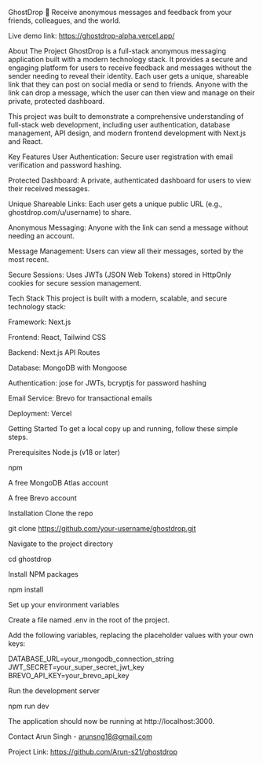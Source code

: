 GhostDrop 👻
Receive anonymous messages and feedback from your friends, colleagues, and the world.

Live demo link: https://ghostdrop-alpha.vercel.app/

About The Project
GhostDrop is a full-stack anonymous messaging application built with a modern technology stack. It provides a secure and engaging platform for users to receive feedback and messages without the sender needing to reveal their identity. Each user gets a unique, shareable link that they can post on social media or send to friends. Anyone with the link can drop a message, which the user can then view and manage on their private, protected dashboard.

This project was built to demonstrate a comprehensive understanding of full-stack web development, including user authentication, database management, API design, and modern frontend development with Next.js and React.

Key Features
User Authentication: Secure user registration with email verification and password hashing.

Protected Dashboard: A private, authenticated dashboard for users to view their received messages.

Unique Shareable Links: Each user gets a unique public URL (e.g., ghostdrop.com/u/username) to share.

Anonymous Messaging: Anyone with the link can send a message without needing an account.

Message Management: Users can view all their messages, sorted by the most recent.

Secure Sessions: Uses JWTs (JSON Web Tokens) stored in HttpOnly cookies for secure session management.

Tech Stack
This project is built with a modern, scalable, and secure technology stack:

Framework: Next.js

Frontend: React, Tailwind CSS

Backend: Next.js API Routes

Database: MongoDB with Mongoose

Authentication: jose for JWTs, bcryptjs for password hashing

Email Service: Brevo for transactional emails

Deployment: Vercel

Getting Started
To get a local copy up and running, follow these simple steps.

Prerequisites
Node.js (v18 or later)

npm

A free MongoDB Atlas account

A free Brevo account

Installation
Clone the repo

git clone https://github.com/your-username/ghostdrop.git

Navigate to the project directory

cd ghostdrop

Install NPM packages

npm install

Set up your environment variables

Create a file named .env in the root of the project.

Add the following variables, replacing the placeholder values with your own keys:

DATABASE_URL=your_mongodb_connection_string
JWT_SECRET=your_super_secret_jwt_key
BREVO_API_KEY=your_brevo_api_key

Run the development server

npm run dev

The application should now be running at http://localhost:3000.

Contact
Arun Singh - arunsng18@gmail.com

Project Link: https://github.com/Arun-s21/ghostdrop <!-- Replace this with your actual repo URL -->
